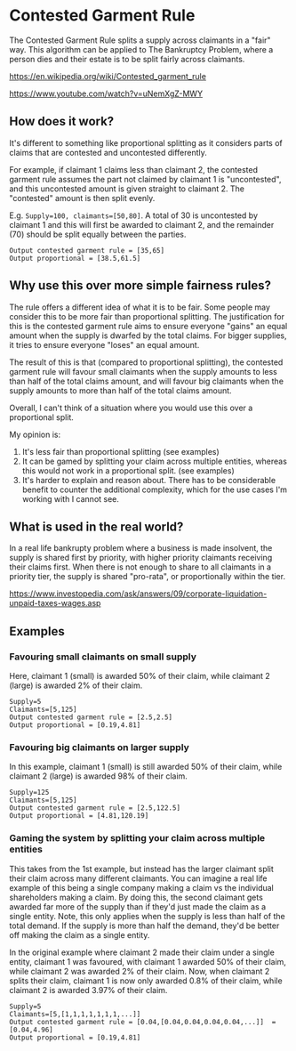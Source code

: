 # Contested Garment Rule

The Contested Garment Rule splits a supply across claimants in a "fair" way. This algorithm can be applied to The Bankruptcy Problem, where a person dies and their estate is to be split fairly across claimants.

https://en.wikipedia.org/wiki/Contested_garment_rule

https://www.youtube.com/watch?v=uNemXgZ-MWY

## How does it work?

It's different to something like proportional splitting as it considers parts of claims that are contested and uncontested differently.

For example, if claimant 1 claims less than claimant 2, the contested garment rule assumes the part not claimed by claimant 1 is "uncontested", and this uncontested amount is given straight to  claimant 2. The "contested" amount is then split evenly.

E.g. `Supply=100, claimants=[50,80]`. A total of 30 is uncontested by claimant 1 and this will first be awarded to claimant 2, and the remainder (70) should be split equally between the parties.

```
Output contested garment rule = [35,65]
Output proportional = [38.5,61.5]
```

## Why use this over more simple fairness rules?

The rule offers a different idea of what it is to be fair. Some people may consider this to be more fair than proportional splitting. The justification for this is the contested garment rule aims to ensure everyone "gains" an equal amount when the supply is dwarfed by the total claims. For bigger supplies, it tries to ensure everyone "loses" an equal amount.

The result of this is that (compared to proportional splitting), the contested garment rule will favour small claimants when the supply amounts to less than half of the total claims amount, and will favour big claimants when the supply amounts to more than half of the total claims amount.

Overall, I can't think of a situation where you would use this over a proportional split. 

My opinion is:

1. It's less fair than proportional splitting (see examples)
2. It can be gamed by splitting your claim across multiple entities, whereas this would not work in a proportional split. (see examples) 
3. It's harder to explain and reason about. There has to be considerable benefit to counter the additional complexity, which for the use cases I'm working with I cannot see.

## What is used in the real world?

In a real life bankrupty problem where a business is made insolvent, the supply is shared first by priority, with higher priority claimants receiving their claims first. When there is not enough to share to all claimants in a priority tier, the supply is shared "pro-rata", or proportionally within the tier.

https://www.investopedia.com/ask/answers/09/corporate-liquidation-unpaid-taxes-wages.asp

## Examples
### Favouring small claimants on small supply

Here, claimant 1 (small) is awarded 50% of their claim, while claimant 2 (large) is awarded 2% of their claim.

```
Supply=5
Claimants=[5,125]
Output contested garment rule = [2.5,2.5]
Output proportional = [0.19,4.81]
```

### Favouring big claimants on larger supply

In this example, claimant 1 (small) is still awarded 50% of their claim, while claimant 2 (large) is awarded 98% of their claim.

```
Supply=125
Claimants=[5,125]
Output contested garment rule = [2.5,122.5]
Output proportional = [4.81,120.19]
```

### Gaming the system by splitting your claim across multiple entities

This takes from the 1st example, but instead has the larger claimant split their claim across many different claimants. You can imagine a real life example of this being a single company making a claim vs the individual shareholders making a claim. By doing this, the second claimant gets awarded far more of the supply than if they'd just made the claim as a single entity. Note, this only applies when the supply is less than half of the total demand. If the supply is more than half the demand, they'd be better off making the claim as a single entity.

In the original example where claimant 2 made their claim under a single entity, claimant 1 was favoured, with claimant 1 awarded 50% of their claim, while claimant 2 was awarded 2% of their claim. Now, when claimant 2 splits their claim, claimant 1 is now only awarded 0.8% of their claim, while claimant 2 is awarded 3.97% of their claim.

```
Supply=5
Claimants=[5,[1,1,1,1,1,1,1,...]]
Output contested garment rule = [0.04,[0.04,0.04,0.04,0.04,...]]  = [0.04,4.96]
Output proportional = [0.19,4.81]
```